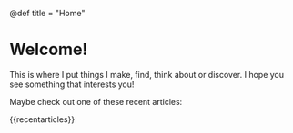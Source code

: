@def title = "Home"

# Welcome!

This is where I put things I make, find, think about or discover. I hope you see something that interests you!

Maybe check out one of these recent articles:

{{recentarticles}}

